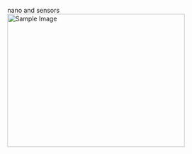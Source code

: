 nano and sensors
<img src="https://github.com/embedded-code-Portfolio/Nano-and-sensors/blob/c4ce7f88f414d74f1eb729d5a396b93e22f25d62/IMG_20241204_121520.jpg" alt="Sample Image" width="400" height="300">
